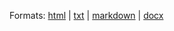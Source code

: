 Formats: [html](/syllabus.html) | [txt](/syllabus.txt) | [markdown](/syllabus.md) | [docx](/syllabus.docx)
